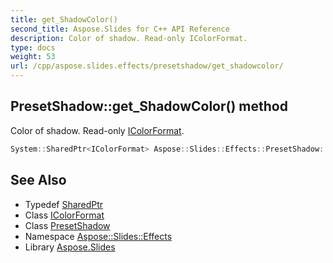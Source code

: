 ```yaml
---
title: get_ShadowColor()
second_title: Aspose.Slides for C++ API Reference
description: Color of shadow. Read-only IColorFormat.
type: docs
weight: 53
url: /cpp/aspose.slides.effects/presetshadow/get_shadowcolor/
---
```

## PresetShadow::get_ShadowColor() method


Color of shadow. Read-only [IColorFormat](../../../aspose.slides/icolorformat/).

```cpp
System::SharedPtr<IColorFormat> Aspose::Slides::Effects::PresetShadow::get_ShadowColor() override
```

## See Also

* Typedef [SharedPtr](../../system/sharedptr/)
* Class [IColorFormat](../../aspose.slides/icolorformat/)
* Class [PresetShadow](./)
* Namespace [Aspose::Slides::Effects](../)
* Library [Aspose.Slides](../../)